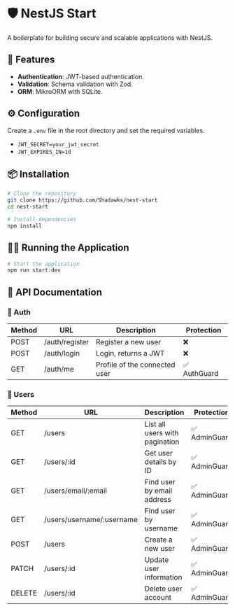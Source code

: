 # 🛡️ NestJS Start

A boilerplate for building secure and scalable applications with NestJS.

## 🚀 Features

- **Authentication**: JWT-based authentication.
- **Validation**: Schema validation with Zod.
- **ORM**: MikroORM with SQLite.

## ⚙️ Configuration

Create a `.env` file in the root directory and set the required variables.
  - `JWT_SECRET=your_jwt_secret`
  - `JWT_EXPIRES_IN=1d`

## 📦 Installation

```bash
# Clone the repository
git clone https://github.com/Shadawks/nest-start
cd nest-start

# Install dependencies
npm install
```

## 🏃‍♂️ Running the Application

```bash
# Start the application
npm run start:dev
```

## 📜 API Documentation

### 🔐 Auth

| Method | URL            | Description                        | Protection     |
|--------|----------------|------------------------------------|----------------|
| POST   | /auth/register | Register a new user                | ❌             |
| POST   | /auth/login    | Login, returns a JWT               | ❌             |
| GET    | /auth/me       | Profile of the connected user      | ✅ AuthGuard   |

### 👤 Users

| Method | URL                     | Description                           | Protection     |
|--------|-------------------------|---------------------------------------|----------------|
| GET    | /users                  | List all users with pagination        | ✅ AdminGuard  |
| GET    | /users/:id              | Get user details by ID                | ✅ AdminGuard  |
| GET    | /users/email/:email     | Find user by email address            | ✅ AdminGuard  |
| GET    | /users/username/:username | Find user by username               | ✅ AdminGuard  |
| POST   | /users                  | Create a new user                     | ✅ AdminGuard  |
| PATCH  | /users/:id              | Update user information               | ✅ AdminGuard  |
| DELETE | /users/:id              | Delete user account                   | ✅ AdminGuard  |
